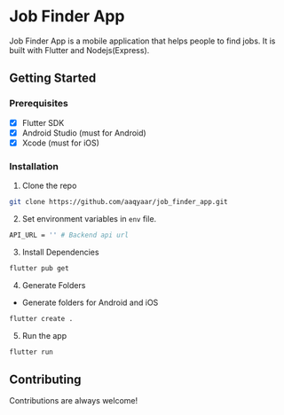 # Job Finder App

Job Finder App is a mobile application that helps people to find jobs. It is built with Flutter and Nodejs(Express).

## Getting Started

### Prerequisites

- [x] Flutter SDK
- [x] Android Studio (must for Android)
- [x] Xcode (must for iOS)

### Installation

1. Clone the repo

```sh
git clone https://github.com/aaqyaar/job_finder_app.git
```

2. Set environment variables in `env` file.

```sh
API_URL = '' # Backend api url
```

3. Install Dependencies

```sh
flutter pub get
```

4. Generate Folders

- Generate folders for Android and iOS

```sh
flutter create .
```

5. Run the app

```sh
flutter run
```

## Contributing

Contributions are always welcome!
